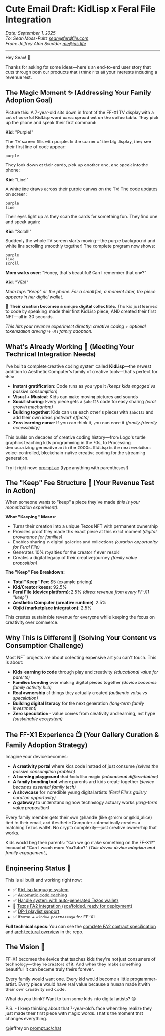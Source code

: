 # Cute Email Draft: KidLisp x Feral File Integration

*Date: September 1, 2025*  
*To: Sean Moss-Pultz <sean@feralfile.com>*  
*From: Jeffrey Alan Scudder <me@jas.life>*

---

Hey Sean! 👋

Thanks for asking for some ideas—here's an end-to-end user story that cuts through both our products that I think hits all your interests including a revenue test.

## The Magic Moment ✨ (Addressing Your Family Adoption Goal)

Picture this: A 7-year-old sits down in front of the FF-X1 TV display with a set of colorful KidLisp word cards spread out on the coffee table. They pick up the phone and speak their first command:

**Kid**: "Purple!"

The TV screen fills with purple. In the corner of the big display, they see their first line of code appear:
```
purple
```

They look down at their cards, pick up another one, and speak into the phone:

**Kid**: "Line!"

A white line draws across their purple canvas on the TV! The code updates on screen:
```
purple
line
```

Their eyes light up as they scan the cards for something fun. They find one and speak again:

**Kid**: "Scroll!"

Suddenly the whole TV screen starts moving—the purple background and white line scrolling smoothly together! The complete program now shows:
```
purple
line
scroll
```

**Mom walks over**: "Honey, that's beautiful! Can I remember that one?"

**Kid**: "YES!"

*Mom taps "Keep" on the phone. For a small fee, a moment later, the piece appears in her digital wallet.*

🎉 **Their creation becomes a unique digital collectible.** The kid just learned to code by speaking, made their first KidLisp piece, AND created their first NFT—all in 30 seconds.

*This hits your revenue experiment directly: creative coding + optional tokenization driving FF-X1 family adoption.*

## What's Already Working 🚀 (Meeting Your Technical Integration Needs)

I've built a complete creative coding system called **KidLisp**—the newest addition to Aesthetic Computer's family of creative tools—that's perfect for this:

- **Instant gratification**: Code runs as you type it *(keeps kids engaged vs passive consumption)*
- **Visual + Musical**: Kids can make moving pictures and sounds  
- **Social sharing**: Every piece gets a `$abc123` code for easy sharing *(viral growth mechanism)*
- **Building together**: Kids can use each other's pieces with `$abc123` and add their own ideas *(network effects)*
- **Zero learning curve**: If you can think it, you can code it *(family-friendly accessibility)*

This builds on decades of creative coding history—from Logo's turtle graphics teaching kids programming in the 70s, to Processing democratizing generative art in the 2000s. KidLisp is the next evolution: voice-controlled, blockchain-native creative coding for the streaming generation.

Try it right now: [prompt.ac](https://prompt.ac) (type anything with parentheses!)

## The "Keep" Fee Structure 🎨 (Your Revenue Test in Action)

When someone wants to "keep" a piece they've made *(this is your monetization experiment)*:

**What "Keeping" Means:**
- Turns their creation into a unique Tezos NFT with permanent ownership
- Provides proof they made this exact piece at this exact moment *(digital provenance for families)*
- Enables sharing in digital galleries and collections *(curation opportunity for Feral File)*
- Generates 10% royalties for the creator if ever resold
- Creates a digital legacy of their creative journey *(family value proposition)*

**The "Keep" Fee Breakdown:**
- **Total "Keep" Fee**: $5 (example pricing)
- **Kid/Creator keeps**: 92.5% 
- **Feral File (device platform)**: 2.5% *(direct revenue from every FF-X1 "keep")*
- **Aesthetic Computer (creative runtime)**: 2.5%
- **Objkt (marketplace integration)**: 2.5%

This creates sustainable revenue for everyone while keeping the focus on creativity over commerce.

## Why This Is Different 🌟 (Solving Your Content vs Consumption Challenge)

Most NFT projects are about collecting expensive art you can't touch. This is about:

- **Kids learning to code** through play and creativity *(educational value for parents)*
- **Families bonding** over making digital pieces together *(device becomes family activity hub)*
- **Real ownership** of things they actually created *(authentic value vs speculation)*
- **Building digital literacy** for the next generation *(long-term family investment)*
- **Zero speculation** - value comes from creativity and learning, not hype *(sustainable ecosystem)*

## The FF-X1 Experience 📺 (Your Gallery Curation & Family Adoption Strategy)

Imagine your device becomes:
- **A creativity portal** where kids code instead of just consume *(solves the passive consumption problem)*
- **A learning playground** that feels like magic *(educational differentiation)*
- **A family bonding tool** where parents and kids create together *(device becomes essential family tech)*
- **A showcase** for incredible young digital artists *(Feral File's gallery curation opportunity)*
- **A gateway** to understanding how technology actually works *(long-term value proposition)*

Every family member gets their own @handle (like @mom or @kid_alice) tied to their email, and Aesthetic Computer automatically creates a matching Tezos wallet. No crypto complexity—just creative ownership that works.

Kids would beg their parents: "Can we go make something on the FF-X1?" instead of "Can I watch more YouTube?" *(This drives device adoption and family engagement.)*

## Engineering Status 🎯

This is all built and working right now:

- ✅ [KidLisp language system](https://github.com/whistlegraph/aesthetic-computer/blob/main/system/public/aesthetic.computer/lib/kidlisp.mjs)
- ✅ [Automatic code caching](https://github.com/whistlegraph/aesthetic-computer/blob/main/system/netlify/functions/store-kidlisp.mjs) 
- ✅ [Handle system with auto-generated Tezos wallets](https://github.com/whistlegraph/aesthetic-computer/blob/main/tezos/src/integration.js#L75-L95)
- 🚧 [Tezos FA2 integration (scaffolded, ready for deployment)](https://github.com/whistlegraph/aesthetic-computer/blob/main/tezos/src/integration.js)
- ✅ [DP-1 playlist support](https://github.com/whistlegraph/aesthetic-computer/blob/main/system/netlify/functions/playlist.mjs)
- ✅ iframe + `window.postMessage` for FF-X1

**Full technical specs**: You can see the [complete FA2 contract specification](https://github.com/whistlegraph/aesthetic-computer/blob/main/reports/kidlisp-fa2-contract-spec.md) and [architectural overview](https://github.com/whistlegraph/aesthetic-computer/blob/main/reports/kidlisp-feral-file-architecture-analysis.md) in the repo.

## The Vision 🌈

FF-X1 becomes the device that teaches kids they're not just consumers of technology—they're creators of it. And when they make something beautiful, it can become truly theirs forever.

Every family would want one. Every kid would become a little programmer-artist. Every piece would have real value because a human made it with their own creativity and code.

What do you think? Want to turn some kids into digital artists? 😊

P.S. - I keep thinking about that 7-year-old's face when they realize they just made their first piece with magic words. That's the moment that changes everything.

@jeffrey on [prompt.ac/chat](https://prompt.ac/chat)
